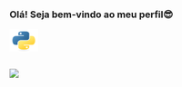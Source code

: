 ### Olá! Seja bem-vindo ao meu perfil😎


 <img align="center" alt="Matheus-Python" height="40" width="50" src="https://raw.githubusercontent.com/devicons/devicon/master/icons/python/python-original.svg">
 
 
 

##
<div> 
 <a href = "mailto:Oliveira.msilva22@gmail.com"><img src="https://img.shields.io/badge/-Gmail-%23333?style=for-the-badge&logo=gmail&logoColor=white" target="_blank"></a>

 </div>
